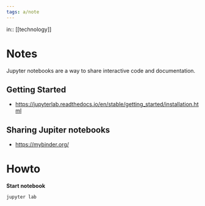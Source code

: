 ```yaml
---
tags: a/note
---
```

in:: [[technology]]

# Notes
Jupyter notebooks are a way to share interactive code and documentation.

## Getting Started
- https://jupyterlab.readthedocs.io/en/stable/getting_started/installation.html

## Sharing Jupiter notebooks
- https://mybinder.org/

# Howto
**Start notebook**
```
jupyter lab
```
